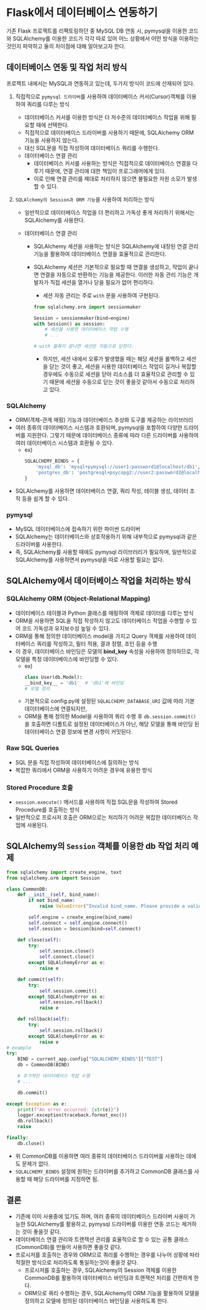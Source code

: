 # Flask에서 데이터베이스 연동하기

기존 Flask 프로젝트를 리팩토링하던 중 MySQL DB 연동 시, pymysql을 이용한 코드와 SQLAlchemy를 이용한 코드가 각각 따로 있어 어느 상황에서 어떤 방식을 이용하는 것인지 파악하고 둘의 차이점에 대해 알아보고자 한다.

## 데이터베이스 연동 및 작업 처리 방식

프로젝트 내에서는 MySQL과 연동하고 있는데, 두가지 방식이 코드에 산재되어 있다.

1. 직접적으로 `pymysql 드라이버`를 사용하여 데이터베이스 커서(Cursor)객체를 이용하여 쿼리를 다루는 방식
   - 데이터베이스 커서를 이용한 방식은 더 저수준의 데이터베이스 작업을 위해 필요할 때에 선택한다.
   - 직접적으로 데이터베이스 드라이버를 사용하기 때문에, SQLAlchemy ORM 기능을 사용하지 않는다.
   - 대신 SQL문을 직접 작성하여 데이터베이스 쿼리를 수행한다.
   - 데이터베이스 연결 관리
     - 데이터베이스 커서를 사용하는 방식은 직접적으로 데이터베이스 연결을 다루기 때문에, 연결 관리에 대한 책임이 프로그래머에게 있다.
     - 이로 인해 연결 관리를 제대로 처리하지 않으면 불필요한 자원 소모가 발생할 수 있다.
2. `SQLAlchemy의 Session과 ORM 기능`을 사용하여 처리하는 방식

   - 일반적으로 데이터베이스 작업을 더 편리하고 가독성 좋게 처리하기 위해서는 SQLAlchemy를 사용한다.
   - 데이터베이스 연결 관리

     - SQLAlchemy 세션을 사용하는 방식은 SQLAlchemy에 내장된 연결 관리 기능을 활용하여 데이터베이스 연결을 효율적으로 관리한다.
     - SQLAlchemy 세션은 기본적으로 필요할 때 연결을 생성하고, 작업이 끝나면 연결을 자동으로 반환하는 기능을 제공한다. 이러한 자동 관리 기능은 개발자가 직접 세션을 열거나 닫을 필요가 없어 편리하다.

       - 세션 자동 관리는 주로 `with` 문을 사용하여 구현된다.

       ```python
       from sqlalchemy.orm import sessionmaker

       Session = sessionmaker(bind=engine)
       with Session() as session:
           # 세션을 사용한 데이터베이스 작업 수행
           # ...

       # with 블록이 끝나면 세션은 자동으로 닫힌다.
       ```

       - 하지만, 세션 내에서 오류가 발생했을 때는 해당 세션을 롤백하고 세션을 닫는 것이 좋고, 세션을 사용한 데이터베이스 작업이 길거나 복잡할 경우에도 수동으로 세션을 닫아 리소스를 더 효율적으로 관리할 수 있기 때문에 세션을 수동으로 닫는 것이 좋을것 같아서 수동으로 처리하고 있다.

### SQLAlchemy

- ORM(객체-관계 매핑) 기능과 데이터베이스 추상화 도구를 제공하는 라이브러리
- 여러 종류의 데이터베이스 시스템과 호환되며, pymysql을 포함하여 다양한 드라이버를 지원한다. 그렇기 때문에 데이터베이스 종류에 따라 다른 드라이버를 사용하여 여러 데이터베이스 시스템과 호환될 수 있다.
  - ex)
    ```python
    SQLALCHEMY_BINDS = {
        'mysql_db': 'mysql+pymysql://user1:password1@localhost/db1',
        'postgres_db': 'postgresql+psycopg2://user2:password2@localhost/db2'
    }
    ```
- SQLAlchemy를 사용하면 데이터베이스 연결, 쿼리 작성, 테이블 생성, 데이터 조작 등을 쉽게 할 수 있다.

### pymysql

- MySQL 데이터베이스에 접속하기 위한 파이썬 드라이버
- SQLAlchemy는 데이터베이스와 상호작용하기 위해 내부적으로 pymysql과 같은 드라이버를 사용한다.
- 즉, SQLAlchemy를 사용할 때에도 pymysql 라이브러리가 필요하며, 일반적으로 SQLAlchemy를 사용하면서 pymysql을 따로 사용할 필요는 없다.

## SQLAlchemy에서 데이터베이스 작업을 처리하는 방식

### SQLAlchemy ORM (Object-Relational Mapping)

- 데이터베이스 테이블과 Python 클래스를 매핑하여 객체로 데이터를 다루는 방식
- ORM을 사용하면 SQL을 직접 작성하지 않고도 데이터베이스 작업을 수행할 수 있어 코드 가독성과 유지보수성 높일 수 있다.
- ORM을 통해 정의한 데이터베이스 model을 가지고 Query 객체를 사용하여 데이터베이스 쿼리를 작성하고, 필터 적용, 결과 정렬, 조인 등을 수행
- 이 경우, 데이터베이스 바인딩은 모델의 **bind_key** 속성을 사용하여 정의하므로, 각 모델을 특정 데이터베이스에 바인딩할 수 있다.
  - ex)
    ```python
    class User(db.Model):
    __bind_key__ = 'db1'  # 'db1'에 바인딩
    # 모델 정의
    ```
  - 기본적으로 config.py에 설정된 `SQLALCHEMY_DATABASE_URI` 값에 따라 기본 데이터베이스에 연결되지만,
  - ORM을 통해 정의한 Model을 사용하여 쿼리 수행 후 `db.session.commit()` 을 호출하면 디폴트로 설정된 데이터베이스가 아닌, 해당 모델을 통해 바인딩 된 데이터베이스 연결 정보에 변경 사항이 커밋된다.

### Raw SQL Queries

- SQL 문을 직접 작성하여 데이터베이스에 질의하는 방식
- 복잡한 쿼리에서 ORM을 사용하기 어려운 경우에 유용한 방식

### Stored Procedure 호출

- `session.execute()` 메서드를 사용하여 직접 SQL문을 작성하여 Stored Procedure를 호출하는 방식
- 일반적으로 프로시저 호출은 ORM으로는 처리하기 어려운 복잡한 데이터베이스 작업에 사용된다.

## SQLAlchemy의 `Session` 객체를 이용한 db 작업 처리 예제

```python
from sqlalchemy import create_engine, text
from sqlalchemy.orm import Session

class CommonDB:
    def __init__(self, bind_name):
        if not bind_name:
            raise ValueError("Invalid bind_name. Please provide a valid database connection string.")

        self.engine = create_engine(bind_name)
        self.connect = self.engine.connect()
        self.session = Session(bind=self.connect)

    def close(self):
        try:
            self.session.close()
            self.connect.close()
        except SQLAlchemyError as e:
            raise e

    def commit(self):
        try:
            self.session.commit()
        except SQLAlchemyError as e:
            self.session.rollback()
            raise e

    def rollback(self):
        try:
            self.session.rollback()
        except SQLAlchemyError as e:
            raise e
# example
try:
    BIND = current_app.config["SQLALCHEMY_BINDS"]["TEST"]
    db = CommonDB(BIND)

    # 추가적인 데이터베이스 작업 수행
    # ...

    db.commit()

except Exception as e:
    print(f"An error occurred: {str(e)}")
    logger.exception(traceback.format_exc())
    db.rollback()
    raise

finally:
    db.close()

```

- 위 CommonDB를 이용하면 여러 종류의 데이터베이스 드라이버를 사용하는 데에도 문제가 없다.
- `SQLALCHEMY_BINDS` 설정에 원하는 드라이버를 추가하고 CommonDB 클래스를 사용할 때 해당 드라이버를 지정하면 됨.

## 결론

- 기존에 이미 사용중에 있기도 하며, 여러 종류의 데이터베이스 드라이버 사용이 가능한 SQLAlchemy를 활용하고, pymysql 드라이버를 이용한 연동 코드는 제거하는 것이 좋을것 같다.
- 데이터베이스 연결 관리와 트랜잭션 관리를 효율적으로 할 수 있는 공통 클래스(CommonDB)를 만들어 사용하면 좋을것 같다.
- 프로시저를 호출하는 경우와 ORM으로 쿼리를 수행하는 경우를 나누어 상황에 따라 적절한 방식으로 처리하도록 통일하는것이 좋을것 같다.
  - 프로시저를 호출하는 경우, SQLAlchemy의 Session 객체를 이용한 CommonDB를 활용하여 데이터베이스 바인딩과 트랜잭션 처리를 간편하게 한다.
  - ORM으로 쿼리 수행하는 경우, SQLAlchemy의 ORM 기능을 활용하여 모델을 정의하고 모델에 정의된 데이터베이스 바인딩을 사용하도록 한다.
